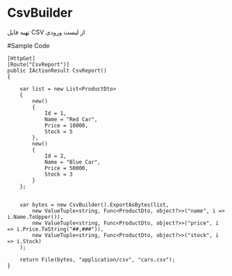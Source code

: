 # CsvBuilder
تهیه فایل CSV از لیست ورودی

#Sample Code


    [HttpGet]
    [Route("CsvReport")]
    public IActionResult CsvReport()
    {

        var list = new List<ProductDto>
        {
            new()
            {
                Id = 1,
                Name = "Red Car",
                Price = 10000,
                Stock = 5
            },
            new()
            {
                Id = 2,
                Name = "Blue Car",
                Price = 50000,
                Stock = 3
            }
        };


        var bytes = new CsvBuilder().ExportAsBytes(list,
            new ValueTuple<string, Func<ProductDto, object?>>("name", i => i.Name.ToUpper()),
            new ValueTuple<string, Func<ProductDto, object?>>("price", i => i.Price.ToString("##,###")),
            new ValueTuple<string, Func<ProductDto, object?>>("stock", i => i.Stock)
        );

        return File(bytes, "application/csv", "cars.csv");
    }